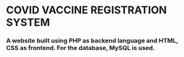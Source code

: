 # COVID VACCINE REGISTRATION SYSTEM


### A website built using PHP as backend language and HTML, CSS as frontend. For the database, MySQL is used.